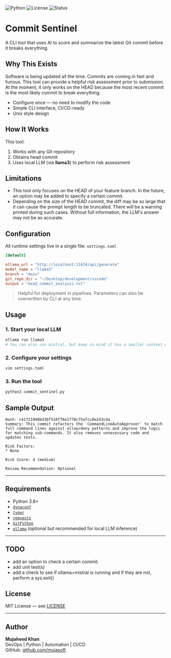 ![Python](https://img.shields.io/badge/python-3.8+-blue)
![License](https://img.shields.io/github/license/mujasoft/git_log_analyser)
![Status](https://img.shields.io/badge/status-WIP-orange)

# Commit Sentinel
A CLI tool that uses AI to score and summarize the latest Git commit before it breaks everything.

## Why This Exists

Software is being updated all the time. Commits are coming in fast and furious. This tool
can provide a helpful risk assessment prior to submission. At the moment, it only works on the HEAD because the most recent commit is the most likely commit to break everything.

- Configure once — no need to modify the code
- Simple CLI interface, CI/CD-ready
- Unix style design

## How It Works

This tool:
1. Works with any Git repository
2. Obtains head commit
3. Uses local LLM (via **llama3**) to perform risk assessment

## Limitations
- This tool only focuses on the HEAD of your feature branch. In the future, an option
may be added to specify a certain commit.
- Depending on the size of the HEAD commit, the diff may be so large that it can cause the prompt length to be truncated. There will be a warning printed during such cases. Without full information, the LLM's answer may not be as accurate.

## Configuration

All runtime settings live in a single file: `settings.toml`

```toml
[default]

ollama_url = "http://localhost:11434/api/generate"
model_name = "llama3"
branch = "main"
git_repo_dir = "~/Desktop/development/vscode"
output = "head_commit_analysis.txt"
```

> Helpful for deployment in pipelines. Parameters can also be overwritten by CLI at any time.

## Usage

### 1. Start your local LLM
```bash
ollama run llama3
# You can also use mistral, but keep in mind it has a smaller context window than llama3.
```

### 2. Configure your settings
```bash
vim settings.toml
```

### 3. Run the tool
```bash
python3 commit_sentinel.py
```

## Sample Output

```text
Hash: c41721940bd3bf510f76e1770c75efcc8e2d3cda
Summary: This commit refactors the `CommandLineAutoApprover` to match full command lines against allow/deny patterns and improve the logic for matching sub-commands. It also removes unnecessary code and updates tests.

Risk Factors:
* None

Risk Score: 4 (medium)

Review Recommendation: Optional
```

---

## Requirements

- Python 3.8+
- [`dynaconf`](https://www.dynaconf.com/)
- [`typer`](https://typer.tiangolo.com/)
- [`requests`](https://docs.python-requests.org/en/master/)
- [`GitPython`](https://gitpython.readthedocs.io/en/stable/)
- [`ollama`](https://ollama.com) (optional but recommended for local LLM inference)

---

## TODO
- add an option to check a certain commit.
- add unit test(s)
- add a check to see if ollama+mistral is running and if they are not, perform a sys.exit()

## License

MIT License — see [LICENSE](./LICENSE)

---

## Author

**Mujaheed Khan**  
DevOps | Python | Automation | CI/CD  
GitHub: [github.com/mujasoft](https://github.com/mujasoft)